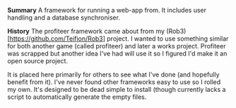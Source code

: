 **Summary**
A framework for running a web-app from. It includes user handling and a database synchroniser.

**History**
The profiteer framework came about from my (Rob3)[https://github.com/Teifion/Rob3] project. I wanted to use something similar for both another game (called profiteer) and later a works project. Profiteer was scrapped but another idea I've had will use it so I figured I'd make it an open source project.

It is placed here primarily for others to see what I've done (and hopefully benefit from it). I've never found other frameworks easy to use so I rolled my own. It's designed to be dead simple to install (though currently lacks a script to automatically generate the empty files.